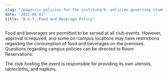 ```yaml
---
slug: "/pages/iv-policies-for-the-institute/b.-policies-governing-student-conduct-and-student-organizations/d.-student-clubs-and-organizations/b.4.f.-food-and-beverage-policy"
date: "2021-05-01"
title: "B.4.f. Food and Beverage Policy"
---
```


Food and beverages are permitted to be served at all club events. However, approval is required, and some on-campus locations may have restrictions regarding the consumption of food and beverages on the premises. Questions regarding campus policies can be directed to Room Reservations.

The club hosting the event is responsible for providing its own utensils, tablecloths, and napkins.
